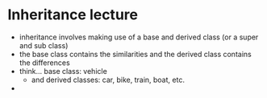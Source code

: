 # Inheritance lecture
- inheritance involves making use of a base and derived class (or a super and sub class)
- the base class contains the similarities and the derived class contains the differences 
- think... base class: vehicle 
  - and derived classes: car, bike, train, boat, etc. 
- 
